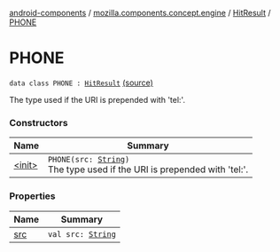 [android-components](../../../index.md) / [mozilla.components.concept.engine](../../index.md) / [HitResult](../index.md) / [PHONE](./index.md)

# PHONE

`data class PHONE : `[`HitResult`](../index.md) [(source)](https://github.com/mozilla-mobile/android-components/blob/master/components/concept/engine/src/main/java/mozilla/components/concept/engine/HitResult.kt#L41)

The type used if the URI is prepended with 'tel:'.

### Constructors

| Name | Summary |
|---|---|
| [&lt;init&gt;](-init-.md) | `PHONE(src: `[`String`](https://kotlinlang.org/api/latest/jvm/stdlib/kotlin/-string/index.html)`)`<br>The type used if the URI is prepended with 'tel:'. |

### Properties

| Name | Summary |
|---|---|
| [src](src.md) | `val src: `[`String`](https://kotlinlang.org/api/latest/jvm/stdlib/kotlin/-string/index.html) |
